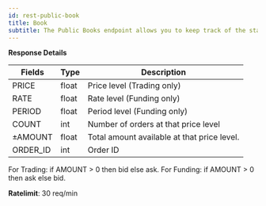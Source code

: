 ```yaml
---
id: rest-public-book
title: Book
subtitle: The Public Books endpoint allows you to keep track of the state of Bitfinex order books on a price aggregated basis with customizable precision. Raw books can be retrieved by using precision R0.
---
```


**Response Details**

Fields | Type | Description
--- | --- | ---
PRICE | float | Price level (Trading only)
RATE | float | Rate level (Funding only)
PERIOD | float | Period level (Funding only)
COUNT | int | Number of orders at that price level
±AMOUNT | float | Total amount available at that price level.
ORDER_ID | int | Order ID

For Trading: if AMOUNT > 0 then bid else ask.
For Funding: if AMOUNT > 0 then ask else bid.

**Ratelimit**: 30 req/min
